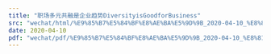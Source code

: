 ```yaml
---
title: "职场多元共融是企业趋势DiversityisGoodforBusiness"
src: "wechat/html/%E9%85%B7%E5%84%BF%E8%AE%BA%E5%9D%9B_2020-04-10_%E8%81%8C%E5%9C%BA%E5%A4%9A%E5%85%83%E5%85%B1%E8%9E%8D%E6%98%AF%E4%BC%81%E4%B8%9A%E8%B6%8B%E5%8A%BFDiversityisGoodforBusiness.html"
date: 2020-04-10
pdf: "wechat/pdf/%E9%85%B7%E5%84%BF%E8%AE%BA%E5%9D%9B_2020-04-10_%E8%81%8C%E5%9C%BA%E5%A4%9A%E5%85%83%E5%85%B1%E8%9E%8D%E6%98%AF%E4%BC%81%E4%B8%9A%E8%B6%8B%E5%8A%BFDiversityisGoodforBusiness.pdf"
---
```

